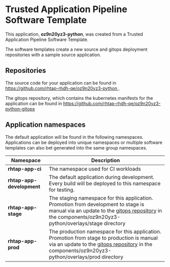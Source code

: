 # Trusted Application Pipeline Software Template

This application, **oz9n20yz3-python**, was created from a Trusted Application Pipeline Software Template.

The software templates create a new source and gitops deployment repositories with a sample source application. 

## Repositories

The source code for your application can be found in [https://github.com/rhtap-rhdh-qe/oz9n20yz3-python ](https://github.com/rhtap-rhdh-qe/oz9n20yz3-python ).
 
The gitops repository, which contains the kubernetes manifests for the application can be found in 
[https://github.com/rhtap-rhdh-qe/oz9n20yz3-python-gitops ](https://github.com/rhtap-rhdh-qe/oz9n20yz3-python-gitops ) 

## Application namespaces 

The default application will be found in the following namespaces. Applications can be deployed into unique namespaces or multiple software templates can also bet generated into the same group namespaces.  

|  Namespace   |  Description   |  
| -------- | -------- |
| **rhtap-app-ci** | The namespace used for CI workloads |
| **rhtap-app-development** | The default application during development. Every build will be deployed to this namespace for testing. |
| **rhtap-app-stage** | The staging namespace for this application. Promotion from development to stage is manual via an update to the [gitops repository](https://github.com/rhtap-rhdh-qe/oz9n20yz3-python-gitops ) in the components/oz9n20yz3-python/overlays/stage directory |
| **rhtap-app-prod** | The production namespace for this application. Promotion from stage to production is manual via an update to the [gitops repository](https://github.com/rhtap-rhdh-qe/oz9n20yz3-python-gitops ) in the components/oz9n20yz3-python/overlays/prod directory |